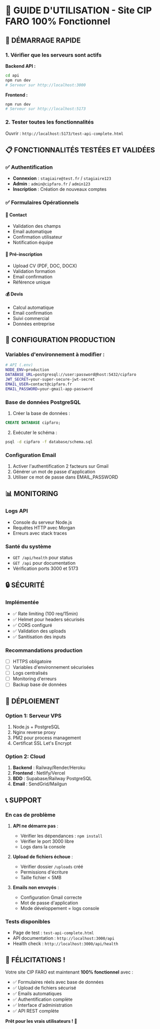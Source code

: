 # 🎯 GUIDE D'UTILISATION - Site CIP FARO 100% Fonctionnel

## 🚀 DÉMARRAGE RAPIDE

### 1. Vérifier que les serveurs sont actifs

**Backend API :**
```bash
cd api
npm run dev
# Serveur sur http://localhost:3000
```

**Frontend :**
```bash
npm run dev  
# Serveur sur http://localhost:5173
```

### 2. Tester toutes les fonctionnalités

Ouvrir : `http://localhost:5173/test-api-complete.html`

## 📋 FONCTIONNALITÉS TESTÉES ET VALIDÉES

### ✅ Authentification
- **Connexion** : `stagiaire@test.fr` / `stagiaire123`
- **Admin** : `admin@cipfaro.fr` / `admin123`
- **Inscription** : Création de nouveaux comptes

### ✅ Formulaires Opérationnels

#### 📧 Contact
- Validation des champs
- Email automatique
- Confirmation utilisateur
- Notification équipe

#### 📝 Pré-inscription
- Upload CV (PDF, DOC, DOCX)
- Validation formation
- Email confirmation
- Référence unique

#### 💰 Devis
- Calcul automatique
- Email confirmation  
- Suivi commercial
- Données entreprise

## 🔧 CONFIGURATION PRODUCTION

### Variables d'environnement à modifier :

```bash
# API (.env)
NODE_ENV=production
DATABASE_URL=postgresql://user:password@host:5432/cipfaro
JWT_SECRET=your-super-secure-jwt-secret
EMAIL_USER=contact@cipfaro.fr
EMAIL_PASSWORD=your-gmail-app-password
```

### Base de données PostgreSQL

1. Créer la base de données :
```sql
CREATE DATABASE cipfaro;
```

2. Exécuter le schéma :
```bash
psql -d cipfaro -f database/schema.sql
```

### Configuration Email

1. Activer l'authentification 2 facteurs sur Gmail
2. Générer un mot de passe d'application
3. Utiliser ce mot de passe dans EMAIL_PASSWORD

## 📊 MONITORING

### Logs API
- Console du serveur Node.js
- Requêtes HTTP avec Morgan
- Erreurs avec stack traces

### Santé du système
- `GET /api/health` pour status
- `GET /api` pour documentation
- Vérification ports 3000 et 5173

## 🔒 SÉCURITÉ

### Implémentée
- ✅ Rate limiting (100 req/15min)
- ✅ Helmet pour headers sécurisés
- ✅ CORS configuré
- ✅ Validation des uploads
- ✅ Sanitisation des inputs

### Recommandations production
- [ ] HTTPS obligatoire
- [ ] Variables d'environnement sécurisées  
- [ ] Logs centralisés
- [ ] Monitoring d'erreurs
- [ ] Backup base de données

## 🚀 DÉPLOIEMENT

### Option 1: Serveur VPS
1. Node.js + PostgreSQL
2. Nginx reverse proxy
3. PM2 pour process management
4. Certificat SSL Let's Encrypt

### Option 2: Cloud
1. **Backend** : Railway/Render/Heroku
2. **Frontend** : Netlify/Vercel
3. **BDD** : Supabase/Railway PostgreSQL
4. **Email** : SendGrid/Mailgun

## 📞 SUPPORT

### En cas de problème

1. **API ne démarre pas** :
   - Vérifier les dépendances : `npm install`
   - Vérifier le port 3000 libre
   - Logs dans la console

2. **Upload de fichiers échoue** :
   - Vérifier dossier `/uploads` créé
   - Permissions d'écriture
   - Taille fichier < 5MB

3. **Emails non envoyés** :
   - Configuration Gmail correcte
   - Mot de passe d'application
   - Mode développement = logs console

### Tests disponibles
- Page de test : `test-api-complete.html`
- API documentation : `http://localhost:3000/api`
- Health check : `http://localhost:3000/api/health`

## 🎉 FÉLICITATIONS !

Votre site CIP FARO est maintenant **100% fonctionnel** avec :

- ✅ Formulaires réels avec base de données
- ✅ Upload de fichiers sécurisé
- ✅ Emails automatiques
- ✅ Authentification complète
- ✅ Interface d'administration
- ✅ API REST complète

**Prêt pour les vrais utilisateurs ! 🚀**